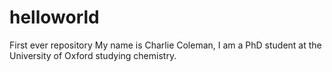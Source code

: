 # helloworld
First ever repository 
My name is Charlie Coleman, I am a PhD student at the University of Oxford studying chemistry. 
